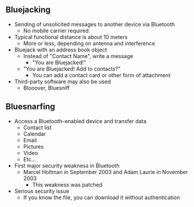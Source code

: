 ## Bluejacking
- Sending of unsolicited messages to another device via Bluetooth
	- No mobile carrier required
- Typical functional distance is about 10 meters
	- More or less, depending on antenna and interference
- Bluejack with an address book object
	- Instead of "Contact Name", write a message
		- "You are Bluejacked!"
	- "You are Bluejacked! Add to contacts?"
		- You can add a contact card or other form of attachment
- Third-party software may also be used
	- Blooover, Bluesniff

## Bluesnarfing
- Access a Bluetooth-enabled device and transfer data
	- Contact list
	- Calendar
	- Email
	- Pictures
	- Video
	- Etc...
- First major security weakness in Bluetooth
	- Marcel Holtman in September 2003 and Adam Laurie in November 2003
		- This weakness was patched
- Serious security issue
	- If you know the file, you can download it without authentication

